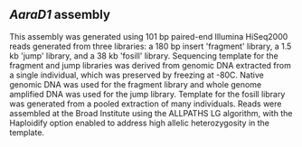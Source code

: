 *AaraD1* assembly
-----------------

This assembly was generated using 101 bp paired-end Illumina HiSeq2000
reads generated from three libraries: a 180 bp insert 'fragment'
library, a 1.5 kb 'jump' library, and a 38 kb 'fosill' library.
Sequencing template for the fragment and jump libraries was derived from
genomic DNA extracted from a single individual, which was preserved by
freezing at -80C. Native genomic DNA was used for the fragment library
and whole genome amplified DNA was used for the jump library. Template
for the fosill library was generated from a pooled extraction of many
individuals. Reads were assembled at the Broad Institute using the
ALLPATHS LG algorithm, with the Haploidify option enabled to address
high allelic heterozygosity in the template.
